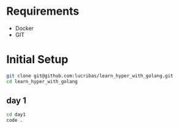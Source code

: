 

# Requirements
- Docker
- GIT


# Initial Setup

```bash
git clone git@github.com:lucribas/learn_hyper_with_golang.git
cd learn_hyper_with_golang
```

## day 1

```bash
cd day1
code .
```